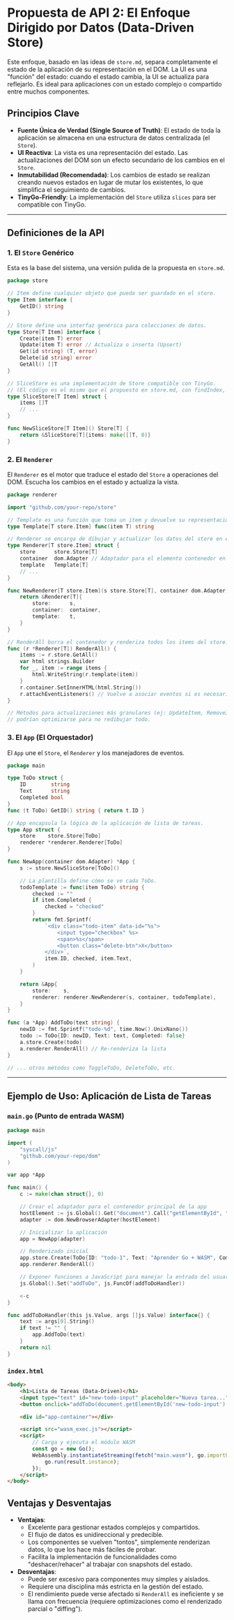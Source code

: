 # Propuesta de API 2: El Enfoque Dirigido por Datos (Data-Driven Store)

Este enfoque, basado en las ideas de `store.md`, separa completamente el estado de la aplicación de su representación en el DOM. La UI es una "función" del estado: cuando el estado cambia, la UI se actualiza para reflejarlo. Es ideal para aplicaciones con un estado complejo o compartido entre muchos componentes.

## Principios Clave

- **Fuente Única de Verdad (Single Source of Truth)**: El estado de toda la aplicación se almacena en una estructura de datos centralizada (el `Store`).
- **UI Reactiva**: La vista es una representación del estado. Las actualizaciones del DOM son un efecto secundario de los cambios en el `Store`.
- **Inmutabilidad (Recomendada)**: Los cambios de estado se realizan creando nuevos estados en lugar de mutar los existentes, lo que simplifica el seguimiento de cambios.
- **TinyGo-Friendly**: La implementación del `Store` utiliza `slices` para ser compatible con TinyGo.

---

## Definiciones de la API

### 1. El `Store` Genérico

Esta es la base del sistema, una versión pulida de la propuesta en `store.md`.

```go
package store

// Item define cualquier objeto que pueda ser guardado en el store.
type Item interface {
    GetID() string
}

// Store define una interfaz genérica para colecciones de datos.
type Store[T Item] interface {
    Create(item T) error
    Update(item T) error // Actualiza o inserta (Upsert)
    Get(id string) (T, error)
    Delete(id string) error
    GetAll() []T
}

// SliceStore es una implementación de Store compatible con TinyGo.
// (El código es el mismo que el propuesto en store.md, con findIndex, etc.)
type SliceStore[T Item] struct {
    items []T
    // ...
}

func NewSliceStore[T Item]() Store[T] {
    return &SliceStore[T]{items: make([]T, 0)}
}
```

### 2. El `Renderer`

El `Renderer` es el motor que traduce el estado del `Store` a operaciones del DOM. Escucha los cambios en el estado y actualiza la vista.

```go
package renderer

import "github.com/your-repo/store"

// Template es una función que toma un item y devuelve su representación HTML.
type Template[T store.Item] func(item T) string

// Renderer se encarga de dibujar y actualizar los datos del store en el DOM.
type Renderer[T store.Item] struct {
    store      store.Store[T]
    container  dom.Adapter // Adaptador para el elemento contenedor en el DOM
    template   Template[T]
    // ...
}

func NewRenderer[T store.Item](s store.Store[T], container dom.Adapter, t Template[T]) *Renderer[T] {
    return &Renderer[T]{
        store:      s,
        container:  container,
        template:   t,
    }
}

// RenderAll borra el contenedor y renderiza todos los items del store.
func (r *Renderer[T]) RenderAll() {
    items := r.store.GetAll()
    var html strings.Builder
    for _, item := range items {
        html.WriteString(r.template(item))
    }
    r.container.SetInnerHTML(html.String())
    r.attachEventListeners() // Vuelve a asociar eventos si es necesario
}

// Métodos para actualizaciones más granulares (ej: UpdateItem, RemoveItem)
// podrían optimizarse para no redibujar todo.
```

### 3. El `App` (El Orquestador)

El `App` une el `Store`, el `Renderer` y los manejadores de eventos.

```go
package main

type ToDo struct {
    ID        string
    Text      string
    Completed bool
}
func (t ToDo) GetID() string { return t.ID }

// App encapsula la lógica de la aplicación de lista de tareas.
type App struct {
    store    store.Store[ToDo]
    renderer *renderer.Renderer[ToDo]
}

func NewApp(container dom.Adapter) *App {
    s := store.NewSliceStore[ToDo]()

    // La plantilla define cómo se ve cada ToDo.
    todoTemplate := func(item ToDo) string {
        checked := ""
        if item.Completed {
            checked = "checked"
        }
        return fmt.Sprintf(
            `<div class="todo-item" data-id="%s">
                <input type="checkbox" %s>
                <span>%s</span>
                <button class="delete-btn">X</button>
            </div>`,
            item.ID, checked, item.Text,
        )
    }

    return &App{
        store:    s,
        renderer: renderer.NewRenderer(s, container, todoTemplate),
    }
}

func (a *App) AddToDo(text string) {
    newID := fmt.Sprintf("todo-%d", time.Now().UnixNano())
    todo := ToDo{ID: newID, Text: text, Completed: false}
    a.store.Create(todo)
    a.renderer.RenderAll() // Re-renderiza la lista
}

// ... otros métodos como ToggleToDo, DeleteToDo, etc.
```

---

## Ejemplo de Uso: Aplicación de Lista de Tareas

### `main.go` (Punto de entrada WASM)

```go
package main

import (
    "syscall/js"
    "github.com/your-repo/dom"
)

var app *App

func main() {
    c := make(chan struct{}, 0)

    // Crear el adaptador para el contenedor principal de la app
    hostElement := js.Global().Get("document").Call("getElementById", "app-container")
    adapter := dom.NewBrowserAdapter(hostElement)

    // Inicializar la aplicación
    app = NewApp(adapter)

    // Renderizado inicial
    app.store.Create(ToDo{ID: "todo-1", Text: "Aprender Go + WASM", Completed: true})
    app.renderer.RenderAll()

    // Exponer funciones a JavaScript para manejar la entrada del usuario
    js.Global().Set("addToDo", js.FuncOf(addToDoHandler))

    <-c
}

func addToDoHandler(this js.Value, args []js.Value) interface{} {
    text := args[0].String()
    if text != "" {
        app.AddToDo(text)
    }
    return nil
}
```

### `index.html`

```html
<body>
    <h1>Lista de Tareas (Data-Driven)</h1>
    <input type="text" id="new-todo-input" placeholder="Nueva tarea...">
    <button onclick="addToDo(document.getElementById('new-todo-input').value)">Añadir</button>

    <div id="app-container"></div>

    <script src="wasm_exec.js"></script>
    <script>
        // Carga y ejecuta el módulo WASM
        const go = new Go();
        WebAssembly.instantiateStreaming(fetch("main.wasm"), go.importObject).then(result => {
            go.run(result.instance);
        });
    </script>
</body>
```

## Ventajas y Desventajas

- **Ventajas**:
    - Excelente para gestionar estados complejos y compartidos.
    - El flujo de datos es unidireccional y predecible.
    - Los componentes se vuelven "tontos", simplemente renderizan datos, lo que los hace más fáciles de probar.
    - Facilita la implementación de funcionalidades como "deshacer/rehacer" al trabajar con snapshots del estado.
- **Desventajas**:
    - Puede ser excesivo para componentes muy simples y aislados.
    - Requiere una disciplina más estricta en la gestión del estado.
    - El rendimiento puede verse afectado si `RenderAll` es ineficiente y se llama con frecuencia (requiere optimizaciones como el renderizado parcial o "diffing").
```
